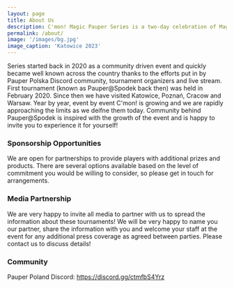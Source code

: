 ```yaml
---
layout: page
title: About Us
description: C'mon! Magic Pauper Series is a two-day celebration of Magic the Gathering’s Pauper format.
permalink: /about/
image: '/images/bg.jpg'
image_caption: 'Katowice 2023'
---
```


Series started back in 2020 as a community driven event and quickly became well known across the country thanks to the efforts put in by Pauper Polska Discord community, tournament organizers and live stream. First tournament (known as Pauper@Spodek back then) was held in February 2020. Since then we have visited Katowice, Poznań, Cracow and Warsaw. Year by year, event by event C'mon! is growing and we are rapidly approaching the limits as we deifne them today. Community behind Pauper@Spodek is inspired with the growth of the event and is happy to invite you to experience it for yourself!

<h3>Sponsorship Opportunities</h3>

We are open for partnerships to provide players with additional prizes and products. There are several options available based on the level of commitment you would be willing to consider, so please get in touch for arrangements.

<h3>Media Partnership</h3>

We are very happy to invite all media to partner with us to spread the information about these tournaments! We will be very happy to name you our partner, share the information with you and welcome your staff at the event for any additional press coverage as agreed between parties. Please contact us to discuss details!

<h3>Community</h3>
Pauper Poland Discord: <a href="https://discord.gg/ctmfbS4Yrz" target="_blank">https://discord.gg/ctmfbS4Yrz</a>
